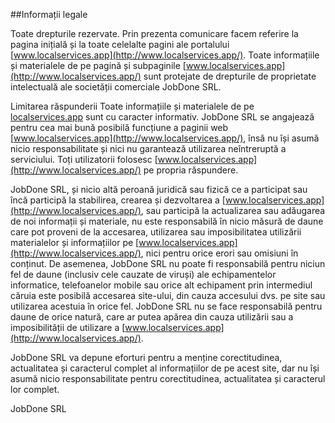 ##Informații legale 

Toate drepturile rezervate. Prin prezenta comunicare facem referire la pagina inițială și la toate celelalte pagini ale portalului [www.localservices.app](http://www.localservices.app/). Toate informațiile și materialele de pe pagină și subpaginile [www.localservices.app](http://www.localservices.app/) sunt protejate de drepturile de proprietate intelectuală ale societății comerciale JobDone SRL.

Limitarea răspunderii Toate informațiile și materialele de pe [localservices.app](http://localservices.app) sunt cu caracter informativ. JobDone SRL se angajează pentru cea mai bună posibilă funcțiune a paginii web [www.localservices.app](http://www.localservices.app/), însă nu își asumă nicio responsabilitate și nici nu garantează utilizarea neîntreruptă a serviciului. Toți utilizatorii folosesc [www.localservices.app](http://www.localservices.app/) pe propria răspundere.

JobDone SRL, și nicio altă peroană juridică sau fizică ce a participat sau încă participă la stabilirea, crearea și dezvoltarea a [www.localservices.app](http://www.localservices.app/), sau participă la actualizarea sau adăugarea de noi informații și materiale, nu este responsabilă în nicio măsură de daune care pot proveni de la accesarea, utilizarea sau imposibilitatea utilizării materialelor și informațiilor pe [www.localservices.app](http://www.localservices.app/), nici pentru orice erori sau omisiuni în conținut. De asemenea, JobDone SRL nu poate fi responsabilă pentru niciun fel de daune (inclusiv cele cauzate de viruși) ale echipamentelor informatice, telefoanelor mobile sau orice alt echipament prin intermediul căruia este posibilă accesarea site-ului, din cauza accesului dvs. pe site sau utilizarea acestuia în orice fel. JobDone SRL nu se face responsabilă pentru daune de orice natură, care ar putea apărea din cauza utilizării sau a imposibilității de utilizare a [www.localservices.app](http://www.localservices.app/).

JobDone SRL va depune eforturi pentru a menține corectitudinea, actualitatea și caracterul complet al informațiilor de pe acest site, dar nu își asumă nicio responsabilitate pentru corectitudinea, actualitatea și caracterul lor complet.

JobDone SRL
